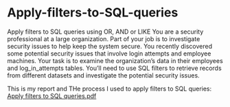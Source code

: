 # Apply-filters-to-SQL-queries
Apply filters to SQL queries using OR, AND or LIKE
You are a security professional at a large organization. Part of your job is to investigate security issues to help keep the system secure. You recently discovered some potential security issues that involve login attempts and employee machines.
Your task is to examine the organization’s data in their employees and log_in_attempts tables. You’ll need to use SQL filters to retrieve records from different datasets and investigate the potential security issues.

This is my report and THe process I used to apply filters to SQL queries:
[Apply filters to SQL queries.pdf](https://github.com/user-attachments/files/19614004/Apply.filters.to.SQL.queries.pdf)
